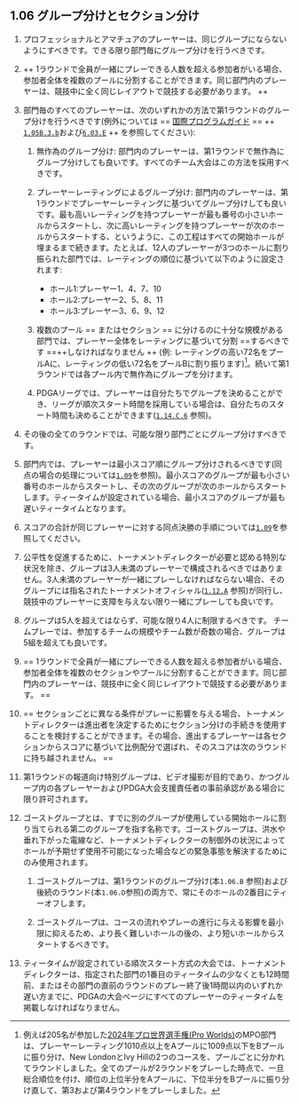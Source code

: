 ## 1.06 グループ分けとセクション分け

1. プロフェッショナルとアマチュアのプレーヤーは、同じグループにならないようにすべきです。できる限り部門毎にグループ分けを行うべきです。

1. ++ 1ラウンドで全員が一緒にプレーできる人数を超える参加者がいる場合、参加者全体を複数のプールに分割することができます。同じ部門内のプレーヤーは、競技中に全く同じレイアウトで競技する必要があります。 ++

1. 部門毎のすべてのプレーヤーは、次のいずれかの方法で第1ラウンドのグループ分けを行うべきです(例外については
== [国際プログラムガイド](dgj/programguid) ==
++ [`1.05B.3.b`](#練習ラウンドプレーの開始遅刻)および[`6.03.E`](#ディスクゴルフ競技マニュアルとの変更点) ++
を参照してください):

    1. 無作為のグループ分け: 部門内のプレーヤーは、第1ラウンドで無作為にグループ分けしても良いです。すべてのチーム大会はこの方法を採用すべきです。

    1. プレーヤーレーティングによるグループ分け: 部門内のプレーヤーは、第1ラウンドでプレーヤーレーティングに基づいてグループ分けしても良いです。最も高いレーティングを持つプレーヤーが最も番号の小さいホールからスタートし、次に高いレーティングを持つプレーヤーが次のホールからスタートする、というように、この工程はすべての開始ホールが埋まるまで続きます。たとえば、12人のプレーヤーが3つのホールに割り振られた部門では、レーティングの順位に基づいて以下のように設定されます:

        * ホール1:プレーヤー1、4、7、10
        * ホール2:プレーヤー2、5、8、11
        * ホール3:プレーヤー3、6、9、12

    1. 複数のプール == またはセクション == に分けるのに十分な規模がある部門では、プレーヤー全体をレーティングに基づいて分割 ==するべきです ==++しなければなりません ++
    (例: レーティングの高い72名をプールAに、レーティングの低い72名をプールBに割り振ります)[^1.06.2]。続いて第1ラウンドでは各プール内で無作為にグループを分けます。

    1. PDGAリーグでは、プレーヤーは自分たちでグループを決めることができ、リーグが順次スタート時間を採用している場合は、自分たちのスタート時間も決めることができます([`1.14.C.6`](#リーグ) 参照)。

1. その後の全てのラウンドでは、可能な限り部門ごとにグループ分けすべきです。

1. 部門内では、プレーヤーは最小スコア順にグループ分けされるべきです(同点の場合の処理については[`1.09`](#スコアの同点)を参照)。最小スコアのグループが最も小さい番号のホールからスタートし、その次のグループが次のホールからスタートします。ティータイムが設定されている場合、最小スコアのグループが最も遅いティータイムとなります。

1. スコアの合計が同じプレーヤーに対する同点決勝の手順については[`1.09`](#スコアの同点)を参照してください。

1. 公平性を促進するために、トーナメントディレクターが必要と認める特別な状況を除き、グループは3人未満のプレーヤーで構成されるべきではありません。3人未満のプレーヤーが一緒にプレーしなければならない場合、そのグループには指名されたトーナメントオフィシャル([`1.12.A`](#トーナメントオフィシャル) 参照)が同行し、競技中のプレーヤーに支障を与えない限り一緒にプレーしても良いです。

1. グループは5人を超えてはならず、可能な限り4人に制限するべきです。
チームプレーでは、参加するチームの規模やチーム数が奇数の場合、グループは5組を超えても良いです。

1. == 1ラウンドで全員が一緒にプレーできる人数を超える参加者がいる場合、参加者全体を複数のセクションやプールに分割することができます。同じ部門内のプレーヤーは、競技中に全く同じレイアウトで競技する必要があります。 ==

1. == セクションごとに異なる条件がプレーに影響を与える場合、トーナメントディレクターは進出者を決定するためにセクション分けの手続きを使用することを検討することができます。その場合、進出するプレーヤーは各セクションからスコアに基づいて比例配分で選ばれ、そのスコアは次のラウンドに持ち越されません。 ==

1. 第1ラウンドの報道向け特別グループは、ビデオ撮影が目的であり、かつグループ内の各プレーヤーおよびPDGA大会支援責任者の事前承認がある場合に限り許可されます。

1. ゴーストグループとは、すでに別のグループが使用している開始ホールに割り当てられる第二のグループを指す名称です。ゴーストグループは、洪水や垂れ下がった電線など、トーナメントディレクターの制御外の状況によってホールが予期せず使用不可能になった場合などの緊急事態を解決するためにのみ使用されます。

	1.	ゴーストグループは、第1ラウンドのグループ分け(本`1.06.B` 参照)および後続のラウンド(本`1.06.D`参照)の両方で、常にそのホールの2番目にティーオフします。

	2.	ゴーストグループは、コースの流れやプレーの進行に与える影響を最小限に抑えるため、より長く難しいホールの後の、より短いホールからスタートするべきです。

1. ティータイムが設定されている順次スタート方式の大会では、トーナメントディレクターは、指定された部門の1番目のティータイムの少なくとも12時間前、またはその部門の直前のラウンドのプレー終了後1時間以内のいずれか遅い方までに、PDGAの大会ページにすべてのプレーヤーのティータイムを掲載しなければなりません。


[^1.06.2]: 例えば205名が参加した[2024年プロ世界選手権(Pro Worlds)](https://www.pdga.com/tour/event/71315)のMPO部門は、プレーヤーレーティング1010点以上をAプールに1009点以下をBプールに振り分け、New LondonとIvy Hillの2つのコースを、プールごとに分かれてラウンドしました。全てのプールが2ラウンドをプレーした時点で、一旦総合順位を付け、順位の上位半分をAプールに、下位半分をBプールに振り分け直して、第3および第4ラウンドをプレーしました。
